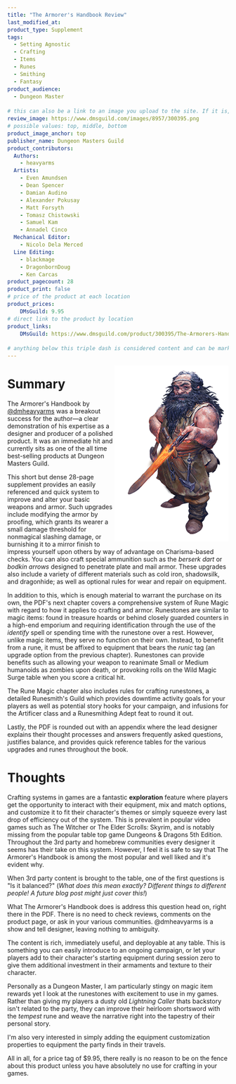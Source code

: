```yaml
---
title: "The Armorer's Handbook Review"
last_modified_at:
product_type: Supplement
tags:
  - Setting Agnostic
  - Crafting
  - Items
  - Runes
  - Smithing
  - Fantasy
product_audience:
  - Dungeon Master

# this can also be a link to an image you upload to the site. If it is, it must start with a "/" or be a full link
review_image: https://www.dmsguild.com/images/8957/300395.png
# possible values: top, middle, bottom
product_image_anchor: top
publisher_name: Dungeon Masters Guild
product_contributors:
  Authors:
    - heavyarms
  Artists:
    - Even Amundsen
    - Dean Spencer
    - Damian Audino
    - Alexander Pokusay
    - Matt Forsyth
    - Tomasz Chistowski
    - Samuel Kam
    - Annadel Cinco
  Mechanical Editor:
    - Nicolo Dela Merced
  Line Editing:
    - blackmage
    - DragonbornDoug
    - Ken Carcas
product_pagecount: 28
product_print: false
# price of the product at each location
product_prices:
    DMsGuild: 9.95
# direct link to the product by location
product_links:
    DMsGuild: https://www.dmsguild.com/product/300395/The-Armorers-Handbook-Equipment-Upgrade-and-Rune-Magic-System?affiliate_id=1713687

# anything below this triple dash is considered content and can be markup or html. It should be fully HTML compatible as long as your tags are formatted correctly.
---
```


<div style="float: right; shape-outside: url('/img/armorers_handbook_blacksmith_EVEN-AMUNDSEN.png');">
<img title="Blacksmith by Even Amundsen" src="/img/armorers_handbook_blacksmith_EVEN-AMUNDSEN.png" style="shape-margin: 1em; shape-image-threshold: .3;" />
</div>

# Summary

The Armorer's Handbook by [@dmheavyarms](twitter) was a breakout success for the author—a clear demonstration of his expertise as a designer and producer of a polished product. It was an immediate hit and currently sits as one of the all time best-selling products at Dungeon Masters Guild.

This short but dense 28-page supplement provides an easily referenced and quick system to improve and alter your basic weapons and armor. Such upgrades include modifying the armor by proofing, which grants its wearer a small damage threshold for nonmagical slashing damage, or burnishing it to a mirror finish to impress yourself upon others by way of advantage on Charisma-based checks. You can also craft special ammunition such as the *berserk dart* or *bodkin arrows* designed to penetrate plate and mail armor. These upgrades also include a variety of different materials such as cold iron, shadowsilk, and dragonhide; as well as optional rules for wear and repair on equipment.

In addition to this, which is enough material to warrant the purchase on its own, the PDF's next chapter covers a comprehensive system of Rune Magic with regard to how it applies to crafting and armor. Runestones are similar to magic items: found in treasure hoards or behind closely guarded counters in a high-end emporium and requiring identification through the use of the *identify* spell or spending time with the runestone over a rest. However, unlike magic items, they serve no function on their own. Instead, to benefit from a rune, it must be affixed to equipment that bears the *runic* tag (an upgrade option from the previous chapter). Runestones can provide benefits such as allowing your weapon to reanimate Small or Medium humanoids as zombies upon death, or provoking rolls on the Wild Magic Surge table when you score a critical hit.

The Rune Magic chapter also includes rules for crafting runestones, a detailed Runesmith's Guild which provides downtime activity goals for your players as well as potential story hooks for your campaign, and infusions for the Artificer class and a Runesmithing Adept feat to round it out.

Lastly, the PDF is rounded out with an appendix where the lead designer explains their thought processes and answers frequently asked questions, justifies balance, and provides quick reference tables for the various upgrades and runes throughout the book.
<br />
# Thoughts

Crafting systems in games are a fantastic **exploration** feature where players get the opportunity to interact with their equipment, mix and match options, and customize it to fit their character's themes or simply squeeze every last drop of efficiency out of the system. This is prevalent in popular video games such as The Witcher or The Elder Scrolls: Skyrim, and is notably missing from the popular table top game Dungeons & Dragons 5th Edition. Throughout the 3rd party and homebrew communities every designer it seems has their take on this system. However, I feel it is safe to say that The Armorer's Handbook is among the most popular and well liked and it's evident why.

When 3rd party content is brought to the table, one of the first questions is "Is it balanced?" (*What does this mean exactly? Different things to different people! A future blog post might just cover this!*)

What The Armorer's Handbook does is address this question head on, right there in the PDF. There is no need to check reviews, comments on the product page, or ask in your various communities. @dmheavyarms is a show and tell designer, leaving nothing to ambiguity.

The content is rich, immediately useful, and deployable at any table. This is something you can easily introduce to an ongoing campaign, or let your players add to their character's starting equipment during session zero to give them additional investment in their armaments and texture to their character.

Personally as a Dungeon Master, I am particularly stingy on magic item rewards yet I look at the runestones with excitement to use in my games. Rather than giving my players a dusty old *Lightning Caller* thats backstory isn't related to the party, they can improve their heirloom shortsword with the *tempest* rune and weave the narrative right into the tapestry of their personal story.

I'm also very interested in simply adding the equipment customization properties to equipment the party finds in their travels. 

All in all, for a price tag of $9.95, there really is no reason to be on the fence about this product unless you have absolutely no use for crafting in your games.